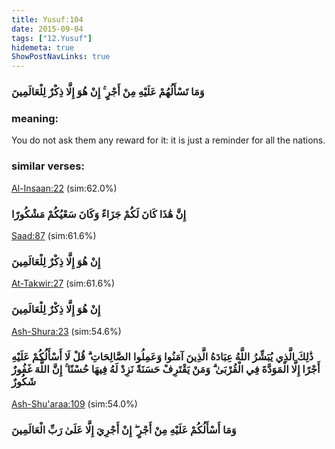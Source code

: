 ```yaml
---
title: Yusuf:104
date: 2015-09-04
tags: ["12.Yusuf"]
hidemeta: true 
ShowPostNavLinks: true 
---
```

### وَمَا تَسْأَلُهُمْ عَلَيْهِ مِنْ أَجْرٍ ۚ إِنْ هُوَ إِلَّا ذِكْرٌ لِلْعَالَمِينَ
### meaning: 
You do not ask them any reward for it: it is just a reminder for all the nations.
### similar verses: 

[Al-Insaan:22](/76/22) (sim:62.0%)

### إِنَّ هَٰذَا كَانَ لَكُمْ جَزَاءً وَكَانَ سَعْيُكُمْ مَشْكُورًا

[Saad:87](/38/87) (sim:61.6%)

### إِنْ هُوَ إِلَّا ذِكْرٌ لِلْعَالَمِينَ

[At-Takwir:27](/81/27) (sim:61.6%)

### إِنْ هُوَ إِلَّا ذِكْرٌ لِلْعَالَمِينَ

[Ash-Shura:23](/42/23) (sim:54.6%)

### ذَٰلِكَ الَّذِي يُبَشِّرُ اللَّهُ عِبَادَهُ الَّذِينَ آمَنُوا وَعَمِلُوا الصَّالِحَاتِ ۗ قُلْ لَا أَسْأَلُكُمْ عَلَيْهِ أَجْرًا إِلَّا الْمَوَدَّةَ فِي الْقُرْبَىٰ ۗ وَمَنْ يَقْتَرِفْ حَسَنَةً نَزِدْ لَهُ فِيهَا حُسْنًا ۚ إِنَّ اللَّهَ غَفُورٌ شَكُورٌ

[Ash-Shu'araa:109](/26/109) (sim:54.0%)

### وَمَا أَسْأَلُكُمْ عَلَيْهِ مِنْ أَجْرٍ ۖ إِنْ أَجْرِيَ إِلَّا عَلَىٰ رَبِّ الْعَالَمِينَ
